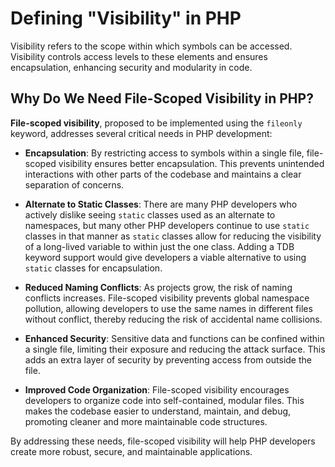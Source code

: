 # Defining "Visibility" in PHP
Visibility refers to the scope within which symbols can be accessed. Visibility controls access levels to these elements and ensures encapsulation, enhancing security and modularity in code.

## Why Do We Need File-Scoped Visibility in PHP?
**File-scoped visibility**, proposed to be implemented using the `fileonly` keyword, addresses several critical needs in PHP development:

- **Encapsulation**: By restricting access to symbols within a single file, file-scoped visibility ensures better encapsulation. This prevents unintended interactions with other parts of the codebase and maintains a clear separation of concerns.

- **Alternate to Static Classes**: There are many PHP developers who actively dislike seeing `static` classes used as an alternate to namespaces, but many other PHP developers continue to use `static` classes in that manner as `static` classes allow for reducing the visibility of a long-lived variable to within just the one class.
  Adding a TDB keyword support would give developers a viable alternative to using `static` classes for encapsulation.

- **Reduced Naming Conflicts**: As projects grow, the risk of naming conflicts increases. File-scoped visibility prevents global namespace pollution, allowing developers to use the same names in different files without conflict, thereby reducing the risk of accidental name collisions.

- **Enhanced Security**: Sensitive data and functions can be confined within a single file, limiting their exposure and reducing the attack surface. This adds an extra layer of security by preventing access from outside the file.

- **Improved Code Organization**: File-scoped visibility encourages developers to organize code into self-contained, modular files. This makes the codebase easier to understand, maintain, and debug, promoting cleaner and more maintainable code structures.

By addressing these needs, file-scoped visibility will help PHP developers create more robust, secure, and maintainable applications.
